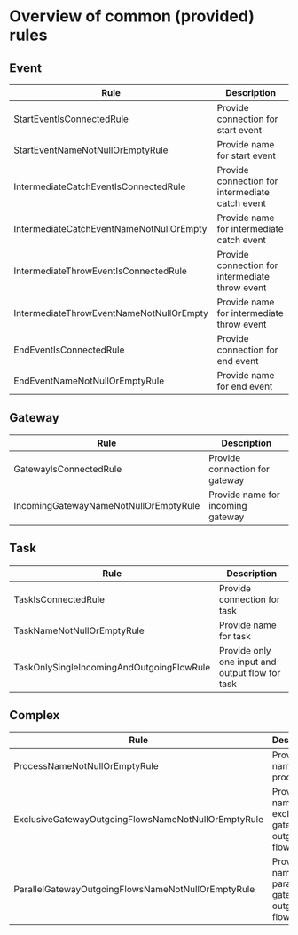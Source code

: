 # Overview of common (provided) rules

## Event
Rule | Description
--- | --- 
StartEventIsConnectedRule | Provide connection for start event
StartEventNameNotNullOrEmptyRule | Provide name for start event
IntermediateCatchEventIsConnectedRule | Provide connection for intermediate catch event
IntermediateCatchEventNameNotNullOrEmpty | Provide name for intermediate catch event
IntermediateThrowEventIsConnectedRule | Provide connection for intermediate throw event
IntermediateThrowEventNameNotNullOrEmpty | Provide name for intermediate throw event
EndEventIsConnectedRule | Provide connection for end event
EndEventNameNotNullOrEmptyRule | Provide name for end event

## Gateway
Rule | Description
--- | --- 
GatewayIsConnectedRule | Provide connection for gateway
IncomingGatewayNameNotNullOrEmptyRule | Provide name for incoming gateway

## Task
Rule | Description
--- | --- 
TaskIsConnectedRule | Provide connection for task
TaskNameNotNullOrEmptyRule | Provide name for task
TaskOnlySingleIncomingAndOutgoingFlowRule | Provide only one input and output flow for task

## Complex
Rule | Description
--- | --- 
ProcessNameNotNullOrEmptyRule | Provide name for process
ExclusiveGatewayOutgoingFlowsNameNotNullOrEmptyRule | Provide name for exclusive gateway outgoing flows
ParallelGatewayOutgoingFlowsNameNotNullOrEmptyRule | Provide name for parallel gateway outgoing flows